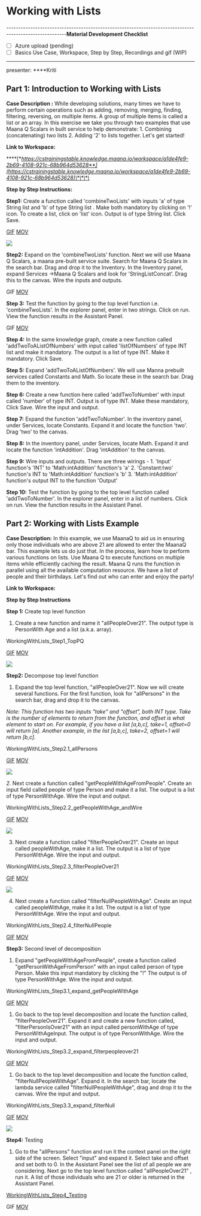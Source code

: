 # Working with Lists

-------------------------------------------------------------------------------------------------------**Material Development Checklist**

* [ ] Azure upload \(pending\)
* [ ] Basics Use Case, Workspace, Step by Step, Recordings and gif \(WIP\)

-------------------------------------------------------------------------------------------------------

presenter: ****Kriti

## **Part 1: Introduction to Working with Lists**

**Case Description :** While developing solutions, many times we have to perform certain operations such as adding, removing, merging, finding, filtering, reversing, on multiple items. A group of multiple items is called a list or an array. In this exercise we take you through two examples that use Maana Q Scalars in built service to help demonstrate:  1. Combining \(concatenating\) two lists  2. Adding '2' to lists together.  Let's get started!

**Link to Workspace:**

\*\*\*\*[**https://cstrainingstable.knowledge.maana.io/workspace/a1de4fe9-2b69-4108-921c-68b964d53628**](https://cstrainingstable.knowledge.maana.io/workspace/a1de4fe9-2b69-4108-921c-68b964d53628)\*\*\*\*

**Step by Step Instructions:**

**Step1:** Create a function called  'combineTwoLists' with inputs 'a' of type String list and 'b' of type String list . Make both mandatory by clicking on '!' icon. To create a list, click on 'list' icon. Output is of type String list. Click Save.

[GIF](https://maanaimages.blob.core.windows.net/maana-q-documentation/QTraining_videos/working_with_lists/Working%20With%20Lists%20Intro/Gifs/WorkingWithLists_Intro_Step1.gif) [MOV](https://maanaimages.blob.core.windows.net/maana-q-documentation/QTraining_videos/working_with_lists/Working%20With%20Lists%20Intro/Videos/WorkingWithLists_Intro_Step1.mov)

![](../../.gitbook/assets/workingwithlists_intro_step1.gif)

**Step2:** Expand on the 'combineTwoLists'  function. Next we will use Maana Q Scalars, a maana pre-built service suite. Search for Maana Q Scalars in the search bar. Drag and drop it to the Inventory. In the Inventory panel, expand Services -&gt;Maana Q Scalars and look for  'StringListConcat'. Drag this to the canvas. Wire the inputs and outputs. 

GIF [MOV](https://maanaimages.blob.core.windows.net/maana-q-documentation/QTraining_videos/working_with_lists/Working%20With%20Lists%20Intro/Videos/WorkingWithLists_Intro_Step2.mov)

**Step 3:** Test the function by going to the top level function i.e. 'combineTwoLists'. In the explorer panel, enter in two strings. Click on run. View the function results in the Assistant Panel.

GIF [MOV](https://maanaimages.blob.core.windows.net/maana-q-documentation/QTraining_videos/working_with_lists/Working%20With%20Lists%20Intro/Videos/WorkingWithLists_Intro_Step3.mov)

**Step 4:** In the same knowledge graph, create a new function called 'addTwoToAListOfNumbers' with input called 'listOfNumbers' of type INT list and make it mandatory. The output is a list of type INT. Make it mandatory. Click Save.

**Step 5:** Expand 'addTwoToAListOfNumbers'.  We will use Manna prebuilt services called Constants and Math. So locate these in the search bar. Drag them to the inventory.

**Step 6:** Create a new function here called 'addTwoToNumber' with input called 'number' of type INT. Output is of type INT. Make these mandatory, Click Save. Wire the input and output. 

**Step 7:** Expand the function 'addTwoToNumber'. In the inventory panel, under Services, locate Constants. Expand it and locate the function 'two'. Drag 'two' to the canvas.

**Step 8:** In the inventory panel, under Services, locate Math. Expand it and locate   the function 'intAddition'. Drag 'intAddition' to the canvas.

**Step 9:** Wire inputs and outputs.  There are three wirings - 1. 'Input' function's 'INT' to 'Math:intAddition' function's 'a' 2. 'Constant:two' function's INT to 'Math:intAddition' function's 'b' 3. 'Math:intAddition' function's output INT to the function 'Output'

**Step 10:** Test the function by going to the top level function called 'addTwoToNumber'. In the explorer panel, enter in a list of numbers. Click on run. View the function results in the Assistant Panel.



## **Part 2: Working with Lists Example**

**Case Description:** In this example, we use MaanaQ to aid us in ensuring only those individuals who are above 21 are allowed to enter the MaanaQ bar. This example lets us do just that. In the process, learn how to perform various functions on lists. Use Maana Q to execute functions on multiple items while efficiently caching the result. Maana Q runs the function in parallel using all the available computation resource. We have a list of people and their birthdays. Let's find out who can enter and enjoy the party!

**Link to Workspace:** 

**Step by Step Instructions**

**Step 1:** Create top level function

1. Create a new function and name it "allPeopleOver21". The output type is PersonWith Age and a list \(a.k.a. array\).

WorkingWithLists\_Step1\_TopPQ

[GIF](https://maanaimages.blob.core.windows.net/maana-q-documentation/QTraining_videos/working_with_lists/Working%20With%20Lists%20Step%20by%20Step/WorkingWithLists_Step1_TopPQ.gif) [MOV](https://maanaimages.blob.core.windows.net/maana-q-documentation/QTraining_videos/working_with_lists/Working%20With%20Lists%20Step%20by%20Step/WorkingWithLists_Step1_TopPQ.mov)

![](../../.gitbook/assets/workingwithlists_step1_toppq.gif)

**Step2:** Decompose top level function

1. Expand the top level function, "allPeopleOver21". Now we will create several functions. For the first function, look for "allPersons" in the search bar, drag and drop it to the canvas. 

_Note: This function has two inputs "take" and "offset", both INT type. Take is the number of elements to return from the function, and offset is what element to start on. For example, if you have a list \[a,b,c\], take=1, offset=0 will return \[a\]. Another example, in the list \[a,b,c\], take=2, offset=1 will return \[b,c\]._ 

WorkingWithLists\_Step2.1\_allPersons

[GIF](https://maanaimages.blob.core.windows.net/maana-q-documentation/QTraining_videos/working_with_lists/Working%20With%20Lists%20Step%20by%20Step/Gifs%206/WorkingWithLists_Step2.1_allPersons.gif) [MOV](https://maanaimages.blob.core.windows.net/maana-q-documentation/QTraining_videos/working_with_lists/Working%20With%20Lists%20Step%20by%20Step/WorkingWithLists_Step2.1_allPersons.mov)

![](../../.gitbook/assets/workingwithlists_step2.1_allpersons.gif)

_2._  Next create a function called "getPeopleWithAgeFromPeople". Create an input field called people of type Person and make it a list. The output is a list of type PersonWithAge. Wire the input and output.

WorkingWithLists\_Step2.2\_getPeopleWithAge\_andWire

[GIF](https://maanaimages.blob.core.windows.net/maana-q-documentation/QTraining_videos/working_with_lists/Working%20With%20Lists%20Step%20by%20Step/Gifs%206/WorkingWithLists_Step2.2_getPeopleWithAge_andWire.gif) [MOV](https://maanaimages.blob.core.windows.net/maana-q-documentation/QTraining_videos/working_with_lists/Working%20With%20Lists%20Step%20by%20Step/WorkingWithLists_Step2.2_getPeopleWithAge_andWire.mov)

![](../../.gitbook/assets/workingwithlists_step2.2_getpeoplewithage_andwire.gif)

3. Next create a function called "filterPeopleOver21". Create an input called peopleWithAge, make it a list. The output is a list of type PersonWithAge. Wire the input and output.

WorkingWithLists\_Step2.3\_filterPeopleOver21

[GIF](https://maanaimages.blob.core.windows.net/maana-q-documentation/QTraining_videos/working_with_lists/Working%20With%20Lists%20Step%20by%20Step/Gifs%206/WorkingWithLists_Step2.3_filterPeopleOver21.gif) [MOV](https://maanaimages.blob.core.windows.net/maana-q-documentation/QTraining_videos/working_with_lists/Working%20With%20Lists%20Step%20by%20Step/WorkingWithLists_Step2.3_filterPeopleOver21.mov)

![](../../.gitbook/assets/workingwithlists_step2.3_filterpeopleover21.gif)

4. Next create a function called "filterNullPeopleWithAge". Create an input called peopleWithAge, make it a list. The output is a list of type PersonWithAge. Wire the input and output.

WorkingWithLists\_Step2.4\_filterNullPeople

[GIF](https://maanaimages.blob.core.windows.net/maana-q-documentation/QTraining_videos/working_with_lists/Working%20With%20Lists%20Step%20by%20Step/Gifs%206/WorkingWithLists_Step2.4_filterNullPeople.gif) [MOV](https://maanaimages.blob.core.windows.net/maana-q-documentation/QTraining_videos/working_with_lists/Working%20With%20Lists%20Step%20by%20Step/WorkingWithLists_Step2.4_filterNullPeople.mov)





**Step3:** Second level of decomposition

1. Expand "getPeopleWithAgeFromPeople", create a function called "getPersonWithAgeFromPerson" with an input called person of type Person. Make this input mandatory by clicking the "!" The output is of type PersonWithAge. Wire the input and output.

WorkingWithLists\_Step3.1\_expand\_getPeopleWithAge

[GIF](https://maanaimages.blob.core.windows.net/maana-q-documentation/QTraining_videos/working_with_lists/Working%20With%20Lists%20Step%20by%20Step/Gifs%206/WorkingWithLists_Step3.1_expand_getPeopleWithAge.gif) [MOV](https://maanaimages.blob.core.windows.net/maana-q-documentation/QTraining_videos/working_with_lists/Working%20With%20Lists%20Step%20by%20Step/WorkingWithLists_Step3.1_expand_getPeopleWithAge.mov)



1. Go back to the top level decomposition and locate the function called, "filterPeopleOver21". Expand it and create a new function called, "filterPersonIsOver21" with an input called personWithAge of type PersonWithAgeInput. The output is of type PersonWithAge. Wire the input and output.

WorkingWithLists\_Step3.2\_expand\_filterpeopleover21

[GIF](https://maanaimages.blob.core.windows.net/maana-q-documentation/QTraining_videos/working_with_lists/Working%20With%20Lists%20Step%20by%20Step/Gifs%206/WorkingWithLists_Step3.2_expand_filterpeopleover21.gif) [MOV](https://maanaimages.blob.core.windows.net/maana-q-documentation/QTraining_videos/working_with_lists/Working%20With%20Lists%20Step%20by%20Step/WorkingWithLists_Step3.2_expand_filterpeopleover21.mov)

1. Go back to the top level decomposition and locate the function called, "filterNullPeopleWithAge". Expand it. In the search bar, locate the lambda service called "filterNullPeopleWithAge", drag and drop it to the canvas. Wire the input and output.

WorkingWithLists\_Step3.3\_expand\_filterNull

[GIF](https://maanaimages.blob.core.windows.net/maana-q-documentation/QTraining_videos/working_with_lists/Working%20With%20Lists%20Step%20by%20Step/Gifs%206/WorkingWithLists_Step3.3_expand_filterNull.gif) [MOV](https://maanaimages.blob.core.windows.net/maana-q-documentation/QTraining_videos/working_with_lists/Working%20With%20Lists%20Step%20by%20Step/WorkingWithLists_Step3.3_expand_filterNull.mov)

![](../../.gitbook/assets/workingwithlists_step3.3_expand_filternull.gif)

**Step4:** Testing

1. Go to the "allPersons" function and run it the context panel on the right side of the screen. Select "input" and expand it. Select take and offset and set both to 0. In the Assistant Panel see the list of all people we are considering. Next go to the top level function called "allPeopleOver21" , run it. A list of those individuals who are 21 or older is returned in the Assistant Panel.

[WorkingWithLists\_Step4\_Testing](https://maanaimages.blob.core.windows.net/maana-q-documentation/QTraining_videos/working_with_lists/Working%20With%20Lists%20Step%20by%20Step/WorkingWithLists_Step4_Testing.mov)

GIF [MOV](https://maanaimages.blob.core.windows.net/maana-q-documentation/QTraining_videos/working_with_lists/Working%20With%20Lists%20Step%20by%20Step/WorkingWithLists_Step4_Testing.mov)

























